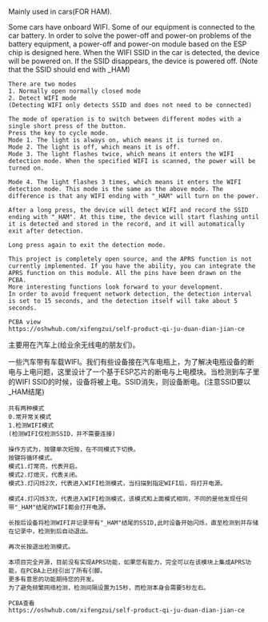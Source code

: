 
Mainly used in cars(FOR HAM).

Some cars have onboard WIFI. Some of our equipment is connected to the car battery. In order to solve the power-off and power-on problems of the battery equipment, a power-off and power-on module based on the ESP chip is designed here. When the WIFI SSID in the car is detected, the device will be powered on. If the SSID disappears, the device is powered off. (Note that the SSID should end with _HAM)

    There are two modes
    1. Normally open normally closed mode
    2. Detect WIFI mode
    (Detecting WIFI only detects SSID and does not need to be connected)

    The mode of operation is to switch between different modes with a single short press of the button.
    Press the key to cycle mode.
    Mode 1. The light is always on, which means it is turned on.
    Mode 2. The light is off, which means it is off.
    Mode 3. The light flashes twice, which means it enters the WIFI detection mode. When the specified WIFI is scanned, the power will be turned on.

    Mode 4. The light flashes 3 times, which means it enters the WIFI detection mode. This mode is the same as the above mode. The difference is that any WIFI ending with "_HAM" will turn on the power.

    After a long press, the device will detect WIFI and record the SSID ending with "_HAM". At this time, the device will start flashing until it is detected and stored in the record, and it will automatically exit after detection.

    Long press again to exit the detection mode.

    This project is completely open source, and the APRS function is not currently implemented. If you have the ability, you can integrate the APRS function on this module. All the pins have been drawn on the PCBA.
    More interesting functions look forward to your development.
    In order to avoid frequent network detection, the detection interval is set to 15 seconds, and the detection itself will take about 5 seconds.

    PCBA view
    https://oshwhub.com/xifengzui/self-product-qi-ju-duan-dian-jian-ce 

主要用在汽车上(给业余无线电的朋友们)。

一些汽车带有车载WIFI。我们有些设备接在汽车电瓶上，为了解决电瓶设备的断电与上电问题，这里设计了一个基于ESP芯片的断电与上电模块。当检测到车子里的WIFI SSID的时候，设备将被上电。SSID消失，则设备断电。(注意SSID要以_HAM结尾)

    共有两种模式
    0.常开常关模式
    1.检测WIFI模式
    (检测WIFI仅检测SSID，并不需要连接)

    操作方式为，按键单次短按，在不同模式下切换。
    按键将循环模式。
    模式1.灯常亮，代表开启。
    模式2.灯熄灭，代表关闭。
    模式3.灯闪烁2次，代表进入WIFI检测模式，当扫描到指定WIFI后，将打开电源。

    模式4.灯闪烁3次，代表进入WIFI检测模式，该模式和上面模式相同，不同的是他发现任何带"_HAM"结尾的WIFI都会打开电源。

    长按后设备将检测WIFI并记录带有"_HAM"结尾的SSID,此时设备开始闪烁，直至检测到并存储在记录中，检测到后自动退出。

    再次长按退出检测模式。

    本项目完全开源，目前没有实现APRS功能，如果您有能力，完全可以在该模块上集成APRS功能，在PCBA上已经引出了所有引脚。
    更多有意思的功能期待您的开发。
    为了避免频繁网络检测，检测间隔设置为15秒，而检测本身会需要5秒左右。

    PCBA查看 
    https://oshwhub.com/xifengzui/self-product-qi-ju-duan-dian-jian-ce
